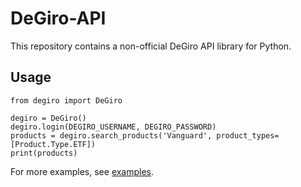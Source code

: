 # DeGiro-API

This repository contains a non-official DeGiro API library for Python.

## Usage

```
from degiro import DeGiro

degiro = DeGiro()
degiro.login(DEGIRO_USERNAME, DEGIRO_PASSWORD)
products = degiro.search_products('Vanguard', product_types=[Product.Type.ETF])
print(products)
```

For more examples, see [examples](./examples).

